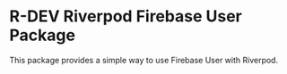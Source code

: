 # R-DEV Riverpod Firebase User Package

This package provides a simple way to use Firebase User with Riverpod.
